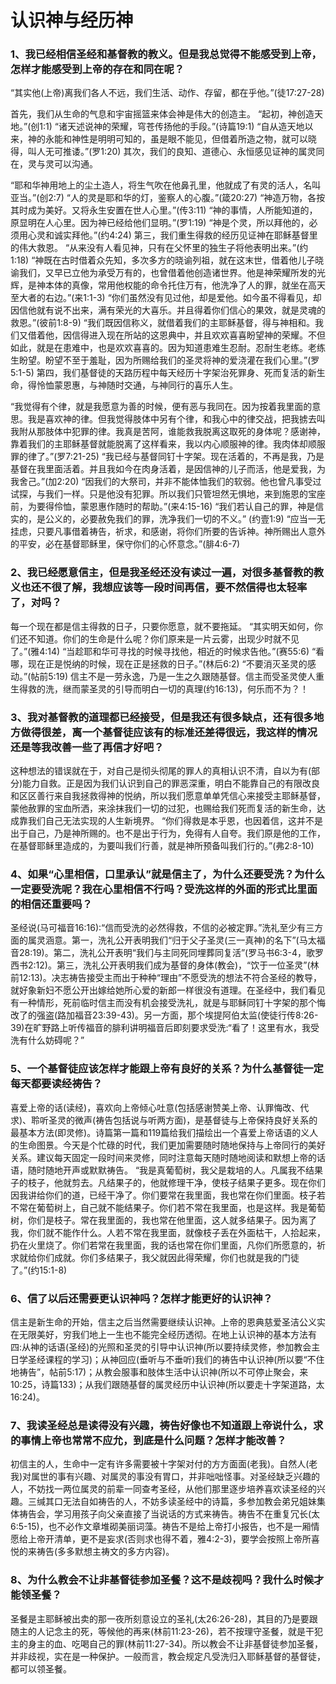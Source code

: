 # 认识神与经历神
### 1、我已经相信圣经和基督教的教义。但是我总觉得不能感受到上帝，怎样才能感受到上帝的存在和同在呢？

“其实他(上帝)离我们各人不远，我们生活、动作、存留，都在乎他。”(徒17:27-28)

首先，我们从生命的气息和宇宙摇篮来体会神是伟大的创造主。
“起初，神创造天地。”(创1:1)
“诸天述说神的荣耀，穹苍传扬他的手段。”(诗篇19:1)
“自从造天地以来，神的永能和神性是明明可知的，虽是眼不能见，但借着所造之物，就可以晓得，叫人无可推诿。”(罗1:20)
其次，我们的良知、道德心、永恒感见证神的属灵同在，灵与灵可以沟通。

“耶和华神用地上的尘土造人，将生气吹在他鼻孔里，他就成了有灵的活人，名叫亚当。”(创2:7)
“人的灵是耶和华的灯，鉴察人的心腹。”(箴20:27)
“神造万物，各按其时成为美好。又将永生安置在世人心里。”(传3:11)
“神的事情，人所能知道的，原显明在人心里。因为神已经给他们显明。”(罗1:19)
“神是个灵，所以拜他的，必须用心灵和诚实拜他。”(约4:24)
第三，我们重生得救的经历见证神在耶稣基督里的伟大救恩。
“从来没有人看见神，只有在父怀里的独生子将他表明出来。”(约1:18)
“神既在古时借着众先知，多次多方的晓谕列祖，就在这末世，借着他儿子晓谕我们，又早已立他为承受万有的，也曾借着他创造诸世界。他是神荣耀所发的光辉，是神本体的真像，常用他权能的命令托住万有，他洗净了人的罪，就坐在高天至大者的右边。”(来1:1-3)
“你们虽然没有见过他，却是爱他。如今虽不得看见，却因信他就有说不出来，满有荣光的大喜乐。并且得着你们信心的果效，就是灵魂的救恩。”(彼前1:8-9)
“我们既因信称义，就借着我们的主耶稣基督，得与神相和。我们又借着他，因信得进入现在所站的这恩典中，并且欢欢喜喜盼望神的荣耀。不但如此，就是在患难中，也是欢欢喜喜的。因为知道患难生忍耐。忍耐生老练。老练生盼望。盼望不至于羞耻，因为所赐给我们的圣灵将神的爱浇灌在我们心里。”(罗5:1-5)
第四，我们基督徒的天路历程中每天经历十字架治死罪身、死而复活的新生命，得怜恤蒙恩惠，与神随时交通，与神同行的喜乐人生。

“我觉得有个律，就是我愿意为善的时候，便有恶与我同在。因为按着我里面的意思。我是喜欢神的律。但我觉得肢体中另有个律，和我心中的律交战，把我掳去叫我附从那肢体中犯罪的律。我真是苦阿，谁能救我脱离这取死的身体呢？感谢神，靠着我们的主耶稣基督就能脱离了这样看来，我以内心顺服神的律。我肉体却顺服罪的律了。”(罗7:21-25)
“我已经与基督同钉十字架。现在活着的，不再是我，乃是基督在我里面活着。并且我如今在肉身活着，是因信神的儿子而活，他是爱我，为我舍己。”(加2:20)
“因我们的大祭司，并非不能体恤我们的软弱。他也曾凡事受过试探，与我们一样。只是他没有犯罪。所以我们只管坦然无惧地，来到施恩的宝座前，为要得伶恤，蒙恩惠作随时的帮助。”(来4:15-16)
“我们若认自己的罪，神是信实的，是公义的，必要赦免我们的罪，洗净我们一切的不义。” (约壹1:9)
“应当一无挂虑，只要凡事借着祷告，祈求，和感谢，将你们所要的告诉神。神所赐出人意外的平安，必在基督耶稣里，保守你们的心怀意念。”(腓4:6-7)
### 2、我已经愿意信主，但是我圣经还没有读过一遍，对很多基督教的教义也还不很了解，我想应该等一段时间再信，要不然信得也太轻率了，对吗？

每一个现在都是信主得救的日子，只要你愿意，就不要拖延。
“其实明天如何，你们还不知道。你们的生命是什么呢？你们原来是一片云雾，出现少时就不见了。”(雅4:14)
“当趁耶和华可寻找的时候寻找他，相近的时候求告他。”(赛55:6)
“看哪，现在正是悦纳的时候，现在正是拯救的日子。”(林后6:2)
“不要消灭圣灵的感动。”(帖前5:19)
信主不是一劳永逸，乃是一生之久跟随基督。信主而受圣灵使人重生得救的洗，继而蒙圣灵的引导而明白一切的真理(约16:13)，何乐而不为？！
### 3、我对基督教的道理都已经接受，但是我还有很多缺点，还有很多地方做得很差，离一个基督徒应该有的标准还差得很远，我这样的情况还是等我改善一些了再信才好吧？

这种想法的错误就在于，对自己是彻头彻尾的罪人的真相认识不清，自以为有(部分)能力自救。正是因为我们认识到自己的罪恶深重，明白不能靠自己的有限改良和区区善行来自我拯救得神的悦纳，所以我们愿意单单凭信心来接受主耶稣基督，蒙他赦罪的宝血所洒，来涂抹我们一切的过犯，也赐给我们死而复活的新生命，达成靠我们自己无法实现的人生新境界。
“你们得救是本乎恩，也因着信，这并不是出于自己，乃是神所赐的。也不是出于行为，免得有人自夸。我们原是他的工作，在基督耶稣里造成的，为要叫我们行善，就是神所预备叫我们行的。”(弗2:8-10)
### 4、如果“心里相信，口里承认”就是信主了，为什么还要受洗？为什么一定要受洗呢？我在心里相信不行吗？受洗这样的外面的形式比里面的相信还重要吗？

圣经说(马可福音16:16):“信而受洗的必然得救，不信的必被定罪。”洗礼至少有三方面的属灵涵意。第一，洗礼公开表明我们“归于父子圣灵(三一真神)的名下”(马太福音28:19)。第二，洗礼公开表明“我们与主同死同埋葬同复活”(罗马书6:3-4，歌罗西书2:12)。第三，洗礼公开表明我们成为基督的身体(教会)，“饮于一位圣灵”(林前12:13)。决志祷告接受主而出于种种“理由”不愿受洗的想法不符合圣经的教导，就好象新妇不愿公开出嫁给她所心爱的新郎一样很没有道理。在圣经中，我们看见有一种情形，死前临时信主而没有机会接受洗礼，就是与耶稣同钉十字架的那个悔改了的强盗(路加福音23:39-43)。另一方面，那个埃提阿伯太监(使徒行传8:26-39)在旷野路上听传福音的腓利讲明福音后即刻要求受洗:“看了！这里有水，我受洗有什么妨碍呢？”

### 5、一个基督徒应该怎样才能跟上帝有良好的关系？为什么基督徒一定每天都要读经祷告？

喜爱上帝的话(读经)，喜欢向上帝倾心吐意(包括感谢赞美上帝、认罪悔改、代求)、聆听圣灵的微声(祷告包括说与听两方面)，是基督徒与上帝保持良好关系的最基本方法(即灵修)。诗篇第一篇和119篇给我们描绘出一个喜爱上帝话语的义人的生命图景。今天是个忙碌的时代，我们更加需要随时随地保持与上帝同行的美好关系。建议每天固定一段时间来灵修，同时注意每天随时随地阅读和默想上帝的话语，随时随地开声或默默祷告。
“我是真葡萄树，我父是栽培的人。凡属我不结果子的枝子，他就剪去。凡结果子的，他就修理干净，使枝子结果子更多。现在你们因我讲给你们的道，已经干净了。你们要常在我里面，我也常在你们里面。枝子若不常在葡萄树上，自己就不能结果子。你们若不常在我里面，也是这样。我是葡萄树，你们是枝子。常在我里面的，我也常在他里面，这人就多结果子。因为离了我，你们就不能作什么。人若不常在我里面，就像枝子丢在外面枯干，人拾起来，扔在火里烧了。你们若常在我里面，我的话也常在你们里面，凡你们所愿意的，祈求就给你们成就。你们多结果子，我父就因此得荣耀，你们也就是我的门徒了。”(约15:1-8)
### 6、信了以后还需要更认识神吗？怎样才能更好的认识神？

信主是新生命的开始，信主之后当然需要继续认识神。上帝的恩典慈爱圣洁公义实在无限美好，穷我们地上一生也不能完全经历透彻。在地上认识神的基本方法有四:从神的话语(圣经)的光照和圣灵的引导中认识神(所以要持续灵修，参加教会主日学圣经课程的学习)；从神回应(垂听与不垂听)我们的祷告中认识神(所以要“不住地祷告”，帖前5:17)；从教会服事和肢体生活中认识神(所以不可停止聚会，来10:25，诗篇133)；从我们跟随基督的属灵经历中认识神(所以要走十字架道路，太16:24)。

### 7、我读圣经总是读得没有兴趣，祷告好像也不知道跟上帝说什么，求的事情上帝也常常不应允，到底是什么问题？怎样才能改善？

初信主的人，生命中一定有许多需要被十字架对付的方方面面(老我)。自然人(老我)对属世的事有兴趣、对属灵的事没有胃口，并非咄咄怪事。对圣经缺乏兴趣的人，不妨找一两位属灵的前辈一同查考圣经，从他们那里逐步培养喜欢读圣经的兴趣。三缄其口无法自如祷告的人，不妨多读圣经中的诗篇，多参加教会弟兄姐妹集体祷告会，学习用孩子向父亲直接了当说话的方式来祷告。祷告不在重复冗长(太6:5-15)，也不必作文章堆砌美丽词藻。祷告不是给上帝打小报告，也不是一厢情愿给上帝开清单，更不是妄求(否则求也得不着，雅4:2-3)，要学会按照上帝所喜悦的来祷告(多多默想主祷文的多方内容)。

### 8、为什么教会不让非基督徒参加圣餐？这不是歧视吗？我什么时候才能领圣餐？

圣餐是主耶稣被出卖的那一夜所刻意设立的圣礼(太26:26-28)，其目的乃是要跟随主的人记念主的死，等候他的再来(林前11:23-26)，若不按理守圣餐，就是干犯主的身主的血、吃喝自己的罪(林前11:27-34)。所以教会不让非基督徒参加圣餐，并非歧视，实在是一种保护。一般而言，教会规定凡受洗归入耶稣基督的基督徒，都可以领圣餐。


